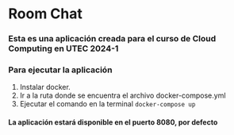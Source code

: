 # Room Chat
### Esta es una aplicación creada para el curso de Cloud Computing en UTEC 2024-1


### Para ejecutar la aplicación

1. Instalar docker.
2. Ir a la ruta donde se encuentra el archivo docker-compose.yml
3. Ejecutar el comando en la terminal `docker-compose up`

#### La aplicación estará disponible en el puerto 8080, por defecto
